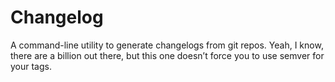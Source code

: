 # Changelog

A command-line utility to generate changelogs from git repos.
Yeah, I know, there are a billion out there, but this one doesn’t force you to use semver for your tags.
